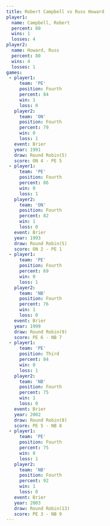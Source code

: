 ```yaml
---
title: Robert Campbell vs Russ Howard
player1:                
  name: Campbell, Robert
  percent: 80           
  wins: 1               
  losses: 4             
player2:                
  name: Howard, Russ    
  percent: 80           
  wins: 4               
  losses: 1             
games:
 - player1:          
     team: 'PE'      
     position: Fourth
     percent: 84     
     win: 1          
     loss: 0         
   player2:          
     team: 'ON'      
     position: Fourth
     percent: 79     
     win: 0          
     loss: 1         
   event: Brier        
   year: 1991          
   draw: Round Robin(5)
   score: ON 4 - PE 5  
 - player1:          
     team: 'PE'      
     position: Fourth
     percent: 86     
     win: 0          
     loss: 1         
   player2:          
     team: 'ON'      
     position: Fourth
     percent: 82     
     win: 1          
     loss: 0         
   event: Brier        
   year: 1993          
   draw: Round Robin(5)
   score: ON 2 - PE 1  
 - player1:          
     team: 'PE'      
     position: Fourth
     percent: 69     
     win: 0          
     loss: 1         
   player2:          
     team: 'NB'      
     position: Fourth
     percent: 76     
     win: 1          
     loss: 0         
   event: Brier        
   year: 1999          
   draw: Round Robin(9)
   score: PE 6 - NB 7  
 - player1:         
     team: 'PE'     
     position: Third
     percent: 84    
     win: 0         
     loss: 1        
   player2:          
     team: 'NB'      
     position: Fourth
     percent: 75     
     win: 1          
     loss: 0         
   event: Brier        
   year: 2002          
   draw: Round Robin(8)
   score: PE 5 - NB 8  
 - player1:          
     team: 'PE'      
     position: Fourth
     percent: 75     
     win: 0          
     loss: 1         
   player2:          
     team: 'NB'      
     position: Fourth
     percent: 92     
     win: 1          
     loss: 0         
   event: Brier         
   year: 2003           
   draw: Round Robin(13)
   score: PE 3 - NB 9   
---
```


